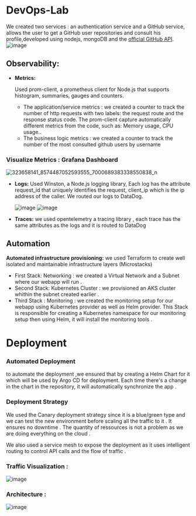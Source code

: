 # DevOps-Lab
We created two services : an authentication service and a GitHub service, allows the user to get a GitHub user repositories and consult his profile,developed using nodejs, mongoDB and the [official GitHub API](https://docs.github.com/en/rest).
![image](https://user-images.githubusercontent.com/62261901/212963380-b923bce2-fd95-46dc-b17a-c42d266d0b90.png)


## Observability:
- **Metrics:**
    
    Used prom-client, a prometheus client for Node.js that supports histogram, summaries, gauges and counters.
    - The application/service metrics : we created a counter to track the number of http requests with two labels: the request route and the response status code.
    The prom-client capture automatically different metrics from the code, such as: Memory usage, CPU usage..
    - The business logic metrics : we created a counter to track the number of the most consulted github users by username

### Visualize Metrics : Grafana Dashboard 
![323658141_8574487052593555_7000689383338550838_n](https://user-images.githubusercontent.com/62261901/212960440-9d1d02f2-8faf-4b40-abcd-705a8e96857e.png)


- **Logs:**
    Used Winston, a Node.js logging library, Each log has the attribute request_id that uniquely identifies the request, client_ip which is the ip address of the caller. We routed our logs to DataDog.
    
   ![image](https://user-images.githubusercontent.com/62261901/212961612-a48d885d-e541-404e-a6cd-5d934aa5f3bb.png)
![image](https://user-images.githubusercontent.com/62261901/212961683-5439c783-3504-4487-ba86-bf2f954d7ce5.png)

    
    
- **Traces:**  we used opentelemetry a tracing library , each trace has the same attributes as the logs and it is routed to DataDog 




## Automation
**Automated infrastructure provisioning:**  we used Terraform to create well isolated and maintainable infrastructure layers (Microstacks)
- First Stack: Networking :  we created a Virtual Network and a Subnet where our webapp will run .
- Second Stack: Kubernetes Cluster : we provisioned an AKS cluster whithin the subnet created earlier .
- Third Stack : Monitoring  : we created the monitoring setup for our webapp using Kubernetes provider as well as Helm provider. This Stack is responsible for creating  a Kubernetes namespace for our monitoring setup then using Helm, it will install the monitoring tools .
# Deployment
### Automated Deployment 
to automate the deployment ,we ensured that by creating a Helm Chart for it which will be used by Argo CD for deployment. Each time there's  a change in the chart in the repository, it will automatically synchronize the app .
### Deployment Strategy
We used the Canary deployment strategy since it is a blue/green type and we can test the new environment before scaling all the traffic to it . It ensures no downtime .
The quantity of ressources is not a problem as we are doing everything on the cloud .

We also used a service mesh to expose the deployment as it uses intelligent routing to control API calls and the flow of traffic .

### Traffic Visualization : 
![image](https://user-images.githubusercontent.com/62261901/212961896-6c05ffbf-2fba-4e79-bee5-94938f4566a0.png)


### Architecture :

![image](https://user-images.githubusercontent.com/62261901/212973116-b3fe44a4-d168-4f74-913d-9f181f3535bf.png)



